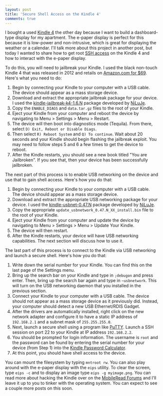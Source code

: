 ```yaml
---
layout: post
title: 'Secure Shell Access on the Kindle 4'
comments: true
---
```


<p>I bought a used <a href="http://en.wikipedia.org/wiki/Amazon_Kindle">Kindle 4</a> the other day because I want to build a dashboard-type display for my apartment. The e-paper display is perfect for this because it is low-power and non-intrusive, which is great for displaying the weather or a calendar. I'll talk more about this project in another post, but today I wanted to share how to get root <a href="http://en.wikipedia.org/wiki/Secure_Shell">SSH access</a> on the Kindle 4 and how to interact with the e-paper display.</p>

<p>To do this, you will need to jailbreak your Kindle. I used the black non-touch Kindle 4 that was released in 2012 and retails on <a href="http://www.amazon.com/dp/B007HCCNJU">Amazon.com for $69</a>. Here's what you need to do:</p>

<ol>
<li>Begin by connecting your Kindle to your computer with a USB cable. The device should appear as a mass storage device.</li>
<li>Download and extract the appropriate jailbreak package for your device. I used the <a href="http://www.mobileread.com/forums/showthread.php?t=191158">kindle-jailbreak-k4-1.6.N</a> package developed by <a href="http://www.mobileread.com/forums/member.php?u=69624">NiLuJe</a>.</li>
<li>Copy the <code>ENABLE_DIAGS</code> and <code>data.tar.gz</code> files to the root of your Kindle.</li>
<li>Eject your Kindle from your computer and reboot the device by navigating to Menu > Settings > Menu > Restart.</li>
<li>The device will then boot into diagnostics mode (Tequila). From there, select <code>D) Exit, Reboot or Disable Diags</code>.</li>
<li>Then select <code>R) Reboot System</code> and <code>Q) To continue</code>. Wait about 20 seconds and your Kindle should begin flashing the jailbreak exploit. You may need to follow steps 5 and 6 a few times to get the device to reboot.</li>
<li>After the Kindle restarts, you should see a new book titled "You are Jailbroken". If you see that, then your device has been successfully jailbroken.</li>
</ol>

<p>The next part of this process is to enable USB networking on the device and use that to gain shell access. Here's how you do that:</p>

<ol>
<li>Begin by connecting your Kindle to your computer with a USB cable. The device should appear as a mass storage device.</li>
<li>Download and extract the appropriate USB networking package for your device. I used the <a href="http://www.mobileread.com/forums/showthread.php?t=88004">kindle-usbnet-0.47.N</a> package developed by <a href="http://www.mobileread.com/forums/member.php?u=69624">NiLuJe</a>.</li>
<li>Copy the appropriate <code>update_usbnetwork_0.47.N_XX_install.bin</code> file to the root of your Kindle.</li>
<li>Eject your Kindle from your computer and update the device by navigating to Menu > Settings > Menu > Update Your Kindle.</li>
<li>The device will then restart.</li>
<li>After the Kindle restarts, your device will have USB networking capabilities. The next section will discuss how to use it.</li>
</ol>

<p>The last part of this process is to connect to the Kindle via USB networking and launch a secure shell. Here's how you do that:</p>

<ol>
<li>Write down the serial number for your Kindle. You can find this on the last page of the Settings menu.</li>
<li>Bring up the search bar on your Kindle and type in <code>;debugon</code> and press enter. Then, bring up the search bar again and type in <code>~usbnetwork</code>. This will turn on the USB networking daemon that you installed in the previous section.</li>
<li>Connect your Kindle to your computer with a USB cable. The device should not appear as a mass storage device as it previously did. Instead, your computer should detect a new USB Ethernet/RDIS Gadget. </li>
<li>After the drivers are automatically installed, right click on the new network adapter and configure it to have a static IP address of <code>192.168.2.1</code> and a subnet mask of <code>255.255.255.0</code>.</li>
<li>Next, launch a secure shell using a program like <a href="http://www.chiark.greenend.org.uk/~sgtatham/putty/">PuTTY</a>. Launch a SSH session on port 22 to your Kindle at IP address <code>192.168.2.2</code>.</li>
<li>You should be prompted for login information. The username is <code>root</code> and the password can be found by entering the serial number for your device (from Step 1) into the <a href="http://members.ping.de/~sven/kindle.html">Kindle Password Calculator</a>.</li>
<li>At this point, you should have shell access to the device.</li>
</ol>

<p>You can mount the filesystem by typing <code>mntroot rw</code>. You can also play around with the e-paper display with the <code>eips</code> utility. To clear the screen, type <code>eips -c</code> and to display an image type <code>eips -g myimage.png</code>. You can read more about hacking the Kindle over on the <a href="http://www.mobileread.com/forums/showthread.php?t=88004">MobileRead Forums</a> and I'll leave it up to you to tinker with the operating system. You can expect to see a couple more posts on this soon.</p>
